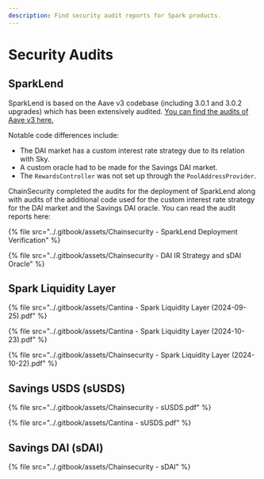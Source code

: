 ```yaml
---
description: Find security audit reports for Spark products.
---
```


# Security Audits

## SparkLend

SparkLend is based on the Aave v3 codebase (including 3.0.1 and 3.0.2 upgrades) which has been extensively audited. [You can find the audits of Aave v3 here.](https://aave.com/security)

Notable code differences include:

* The DAI market has a custom interest rate strategy due to its relation with Sky.
* A custom oracle had to be made for the Savings DAI market.
* The `RewardsController` was not set up through the `PoolAddressProvider`.

ChainSecurity completed the audits for the deployment of SparkLend along with audits of the additional code used for the custom interest rate strategy for the DAI market and the Savings DAI oracle. You can read the audit reports here:

{% file src="../.gitbook/assets/Chainsecurity - SparkLend Deployment Verification" %}

{% file src="../.gitbook/assets/Chainsecurity - DAI IR Strategy and sDAI Oracle" %}

## Spark Liquidity Layer

{% file src="../.gitbook/assets/Cantina - Spark Liquidity Layer (2024-09-25).pdf" %}

{% file src="../.gitbook/assets/Cantina - Spark Liquidity Layer (2024-10-23).pdf" %}

{% file src="../.gitbook/assets/Chainsecurity - Spark Liquidity Layer (2024-10-22).pdf" %}

## Savings USDS (sUSDS)

{% file src="../.gitbook/assets/Chainsecurity - sUSDS.pdf" %}

{% file src="../.gitbook/assets/Cantina - sUSDS.pdf" %}

## Savings DAI (sDAI)

{% file src="../.gitbook/assets/Chainsecurity - sDAI" %}
